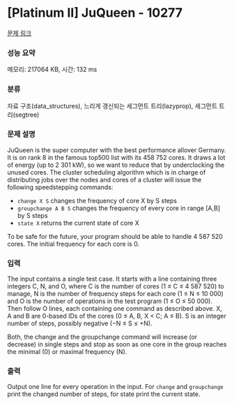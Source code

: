 # [Platinum II] JuQueen - 10277 

[문제 링크](https://www.acmicpc.net/problem/10277) 

### 성능 요약

메모리: 217064 KB, 시간: 132 ms

### 분류

자료 구조(data_structures), 느리게 갱신되는 세그먼트 트리(lazyprop), 세그먼트 트리(segtree)

### 문제 설명

<p>JuQueen is the super computer with the best performance allover Germany. It is on rank 8 in the famous top500 list with its 458 752 cores. It draws a lot of energy (up to 2 301 kW), so we want to reduce that by underclocking the unused cores. The cluster scheduling algorithm which is in charge of distributing jobs over the nodes and cores of a cluster will issue the following speedstepping commands:</p>

<ul>
	<li><code>change X S</code> changes the frequency of core X by S steps</li>
	<li><code>groupchange A B S</code> changes the frequency of every core in range [A,B] by S steps</li>
	<li><code>state X</code> returns the current state of core X</li>
</ul>

<p>To be safe for the future, your program should be able to handle 4 587 520 cores. The initial frequency for each core is 0.</p>

### 입력 

 <p>The input contains a single test case. It starts with a line containing three integers C, N, and O, where C is the number of cores (1 ≤ C ≤ 4 587 520) to manage, N is the number of frequency steps for each core (1 ≤ N ≤ 10 000) and O is the number of operations in the test program (1 ≤ O ≤ 50 000). Then follow O lines, each containing one command as described above. X, A and B are 0-based IDs of the cores (0 ≤ A, B, X < C; A ≤ B). S is an integer number of steps, possibly negative (−N ≤ S ≤ +N).</p>

<p>Both, the change and the groupchange command will increase (or decrease) in single steps and stop as soon as one core in the group reaches the minimal (0) or maximal frequency (N).</p>

### 출력 

 <p>Output one line for every operation in the input. For <code>change</code> and <code>groupchange</code> print the changed number of steps, for state print the current state.</p>

